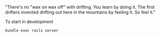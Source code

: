 "There's no "wax on wax off" with drifting. You learn by doing it. The first drifters invented drifting out here in the mountains by feeling it. So feel it."

To start in development

    bundle exec rails server
